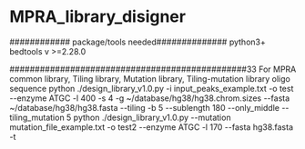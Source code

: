 # MPRA_library_disigner
############ package/tools needed##############
python3+
bedtools v >=2.28.0

###############################################33
For MPRA common library, Tiling library, Mutation library, Tiling-mutation library oligo sequence 
python ./design_library_v1.0.py -i input_peaks_example.txt -o test --enzyme ATGC -l 400 -s 4 -g ~/database/hg38/hg38.chrom.sizes --fasta ~/database/hg38/hg38.fasta --tiling -b 5 --sublength 180 --only_middle --tiling_mutation 5
python ./design_library_v1.0.py --mutation mutation_file_example.txt -o test2 --enzyme ATGC -l 170 --fasta hg38.fasta -t

